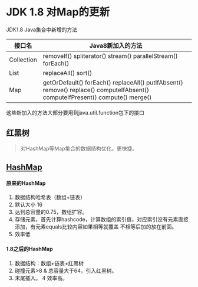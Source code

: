 # JDK 1.8 对Map的更新

JDK1.8 Java集合中新增的方法

接口名 | Java8新加入的方法
---|---
Collection | removeIf() spliterator() stream() parallelStream() forEach()
List | replaceAll() sort()
Map | getOrDefault() forEach() replaceAll() putIfAbsent() remove() replace() computeIfAbsent() computeIfPresent() compute() merge()

这些新加入的方法大部分要用到java.util.function包下的接口

## 红黑树
> 对HashMap等Map集合的数据结构优化。更快捷。

## [HashMap](../../JavaWeb/Map-HashMap.md) 

#### 原来的HashMap
1. 数据结构哈希表（数组+链表）
2. 默认大小 16
3. 达到总容量的0.75，数组扩容。
4. 存储元素，首先计算hashcode，计算数组的索引值，对应索引没有元素直接添加，有元素equals比较内容如果相等就覆盖 不相等后加的放在前面。
5. 效率低


#### 1.8之后的HashMap
1. 数据结构：数组+链表+红黑树
2. 碰撞元素>8 & 总容量大于64，引入红黑树。
3. 末尾插入。
4 效率高。
